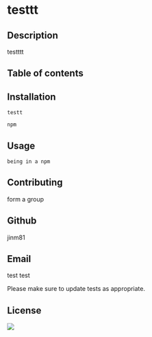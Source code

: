 # testtt

## Description
testttt

## Table of contents

## Installation
```
testt
```

```
npm
```

## Usage

```
being in a npm 
```

## Contributing
form a group
## Github
jinm81
## Email
test test

Please make sure to update tests as appropriate.

## License


<img src = "https://img.shields.io/static/v1?label=license&message=test&color=blue">
